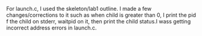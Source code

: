For launch.c, I used the skeleton/lab1 outline. I made a few changes/corrections to it such as when child is greater than 0, I print the pid f the child on stderr, waitpid on it, then print the child status.I wass getting incorrect address errors in launch.c.
